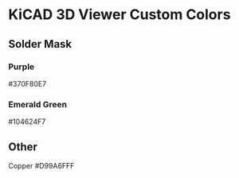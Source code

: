 # KiCAD 3D Viewer Custom Colors

## Solder Mask

### Purple
#370F80E7

### Emerald Green
#104624F7

## Other
Copper
#D99A6FFF

